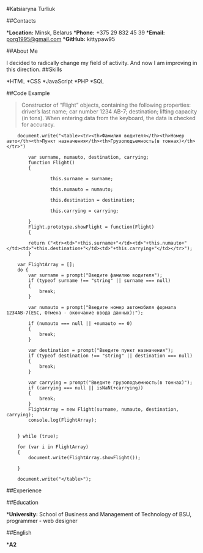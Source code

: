 #Katsiaryna Turliuk

##Contacts

*__Location:__ Minsk, Belarus
*__Phone:__ +375 29 832 45 39
*__Email:__ porg1995@gmail.com
*__GitHub:__ kittypaw95

##About Me

I decided to radically change my field of activity. And now I am improving in this direction.
##Skills

*HTML
*CSS
*JavaScript
*PHP
*SQL

##Code Example

>Constructor of “Flight” objects, containing the following properties: driver’s last name; car number 1234 AB-7; destination; lifting capacity (in tons). When entering data from the keyboard, the data is checked for accuracy.

```javascipt
	document.write("<table><tr><th>Фамилия водителя</th><th>Номер авто</th><th>Пункт назначения</th><th>Грузоподъемность(в тоннах)</th></tr>")
		
		var surname, numauto, destination, carrying;	
		function Flight()
		{
				 
				this.surname = surname;
			
				this.numauto = numauto;
		
				this.destination = destination;
				
				this.carrying = carrying;
		
		}
		Flight.prototype.showFlight = function(Flight)
		{

		return ("<tr><td>"+this.surname+"</td><td>"+this.numauto+"</td><td>"+this.destination+"</td><td>"+this.carrying+"</td></tr>");
		}
		
	var FlightArray = [];
	do {
        var surname = prompt("Введите фамилию водителя");
		if (typeof surname !== "string" || surname === null) 
		{
            break;
        }
		
        var numauto = prompt("Введите номер автомобиля формата 1234АВ-7(ESC, Отмена - окончание ввода данных):");
		
        if (numauto === null || +numauto == 0) 
		{
            break;
		}
			
        var destination = prompt("Введите пункт назначения");
		if (typeof destination !== "string" || destination === null) 
		{
            break;
        }
        
        var carrying = prompt("Введите грузоподъемность(в тоннах)");
		if (carrying === null || isNaN(+carrying)) 
		{
            break;
		}
		FlightArray = new Flight(surname, numauto, destination, carrying);
		console.log(FlightArray);


    } while (true);	
	
	for (var i in FlightArray)
	{
		document.write(FlightArray.showFlight());
	
	}
	
	document.write("</table>");
```

##Experience

##Education

*__University:__ School of Business and Management of Technology of BSU, programmer - web designer

##English

*__A2__
